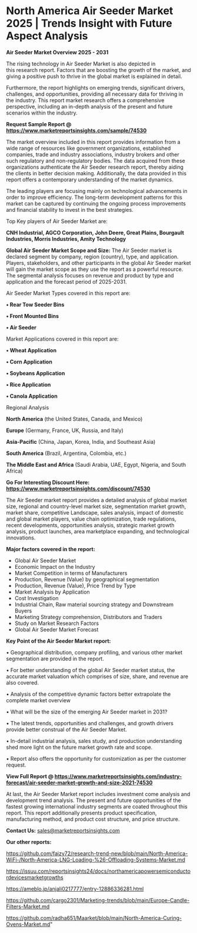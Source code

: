 # North America Air Seeder Market 2025 | Trends Insight with Future Aspect Analysis

<Strong> Air Seeder Market Overview 2025 - 2031</strong>

The rising technology in Air Seeder Market is also depicted in this research report. Factors that are boosting the growth of the market, and giving a positive push to thrive in the global market is explained in detail.

Furthermore, the report highlights on emerging trends, significant drivers, challenges, and opportunities, providing all necessary data for thriving in the industry. This report market research offers a comprehensive perspective, including an in-depth analysis of the present and future scenarios within the industry.

<strong>Request Sample Report @ <a href=https://www.marketreportsinsights.com/sample/74530>https://www.marketreportsinsights.com/sample/74530</a></strong>

The market overview included in this report provides information from a wide range of resources like government organizations, established companies, trade and industry associations, industry brokers and other such regulatory and non-regulatory bodies. The data acquired from these organizations authenticate the Air Seeder research report, thereby aiding the clients in better decision making. Additionally, the data provided in this report offers a contemporary understanding of the market dynamics.

The leading players are focusing mainly on technological advancements in order to improve efficiency. The long-term development patterns for this market can be captured by continuing the ongoing process improvements and financial stability to invest in the best strategies.

Top Key players of Air Seeder Market are:

<strong>CNH Industrial, AGCO Corporation, John Deere, Great Plains, Bourgault Industries, Morris Industries, Amity Technology</strong>

<strong><b>Global Air Seeder Market Scope and Size:</b></strong>
The Air Seeder market is declared segment by company, region (country), type, and application. Players, stakeholders, and other participants in the global Air Seeder market will gain the market scope as they use the report as a powerful resource. The segmental analysis focuses on revenue and product by type and application and the forecast period of 2025-2031.

Air Seeder Market Types covered in this report are:

<strong>• Rear Tow Seeder Bins

• Front Mounted Bins

• Air Seeder</strong>

Market Applications covered in this report are:

<strong>• Wheat Application

• Corn Application

• Soybeans Application

• Rice Application

• Canola Application</strong> 

Regional Analysis

<strong>North America</strong> (the United States, Canada, and Mexico)

<strong>Europe</strong> (Germany, France, UK, Russia, and Italy)

<strong>Asia-Pacific</strong> (China, Japan, Korea, India, and Southeast Asia)

<strong>South America</strong> (Brazil, Argentina, Colombia, etc.)

<strong>The Middle East and Africa</strong> (Saudi Arabia, UAE, Egypt, Nigeria, and South Africa)

<strong>Go For Interesting Discount Here: <a href=https://www.marketreportsinsights.com/discount/74530>https://www.marketreportsinsights.com/discount/74530</a></strong>

The Air Seeder market report provides a detailed analysis of global market size, regional and country-level market size, segmentation market growth, market share, competitive Landscape, sales analysis, impact of domestic and global market players, value chain optimization, trade regulations, recent developments, opportunities analysis, strategic market growth analysis, product launches, area marketplace expanding, and technological innovations.

<strong><b>Major factors covered in the report:</b></strong>
<ul>
  <li>Global Air Seeder Market </li>
  <li>Economic Impact on the Industry</li>
  <li>Market Competition in terms of Manufacturers</li>
  <li>Production, Revenue (Value) by geographical segmentation</li>
  <li>Production, Revenue (Value), Price Trend by Type</li>
  <li>Market Analysis by Application</li>
  <li>Cost Investigation</li>
  <li>Industrial Chain, Raw material sourcing strategy and Downstream Buyers</li>
  <li>Marketing Strategy comprehension, Distributors and Traders</li>
  <li>Study on Market Research Factors</li>
  <li>Global Air Seeder Market Forecast</li>
</ul>

<strong><b>Key Point of the Air Seeder Market report:</b></strong>

• Geographical distribution, company profiling, and various other market segmentation are provided in the report.

• For better understanding of the global Air Seeder market status, the accurate market valuation which comprises of size, share, and revenue are also covered.

• Analysis of the competitive dynamic factors better extrapolate the complete market overview

• What will be the size of the emerging Air Seeder market in 2031?

• The latest trends, opportunities and challenges, and growth drivers provide better construal of the Air Seeder Market.

• In-detail industrial analysis, sales study, and production understanding shed more light on the future market growth rate and scope.

• Report also offers the opportunity for customization as per the customer request.

<strong><b>View Full Report @ <a href=https://www.marketreportsinsights.com/industry-forecast/air-seeder-market-growth-and-size-2021-74530>https://www.marketreportsinsights.com/industry-forecast/air-seeder-market-growth-and-size-2021-74530</a></b></strong>


At last, the Air Seeder Market report includes investment come analysis and development trend analysis. The present and future opportunities of the fastest growing international industry segments are coated throughout this report. This report additionally presents product specification, manufacturing method, and product cost structure, and price structure.

<strong>Contact Us:</strong>
sales@marketreportsinsights.com

<strong>Our other reports:</strong>

<a href=https://github.com/faizy72/research-trend-new/blob/main/North-America-WiFi-/North-America-LNG-Loading-%26-Offloading-Systems-Market.md>https://github.com/faizy72/research-trend-new/blob/main/North-America-WiFi-/North-America-LNG-Loading-%26-Offloading-Systems-Market.md</a>

<a href=https://issuu.com/reportsinsights24/docs/northamericapowersemiconductordevicesmarketgrowths>https://issuu.com/reportsinsights24/docs/northamericapowersemiconductordevicesmarketgrowths</a>

<a href=https://ameblo.jp/anjali0217777/entry-12886336281.html>https://ameblo.jp/anjali0217777/entry-12886336281.html</a>

<a href=https://github.com/cargo2301/Marketing-trends/blob/main/Europe-Candle-Filters-Market.md>https://github.com/cargo2301/Marketing-trends/blob/main/Europe-Candle-Filters-Market.md</a>

<a href=https://github.com/radha651/Maarket/blob/main/North-America-Curing-Ovens-Market.md>https://github.com/radha651/Maarket/blob/main/North-America-Curing-Ovens-Market.md</a>"
